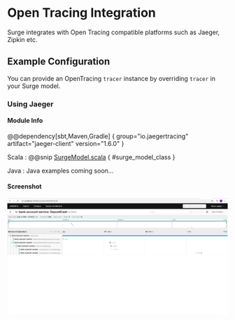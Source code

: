 # Open Tracing Integration

Surge integrates with Open Tracing compatible platforms such as Jaeger, Zipkin etc. 

## Example Configuration

You can provide an OpenTracing `tracer` instance by overriding `tracer` in your Surge model. 


### Using Jaeger 

#### Module Info

@@dependency[sbt,Maven,Gradle] {
group="io.jaegertracing"
artifact="jaeger-client"
version="1.6.0"
}

Scala
:    @@snip [SurgeModel.scala](/modules/surge-docs/src/test/scala/docs/command/BankAccountSurgeModelWithTracer.scala) { #surge_model_class }

Java
:    Java examples coming soon...

#### Screenshot

![Jaeger Screenshot](images/tracing.png)
